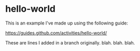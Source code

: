# hello-world

This is an example I've made up using the following guide:

https://guides.github.com/activities/hello-world/

These are lines I added in a branch originally.
blah.
blah.
blah.

